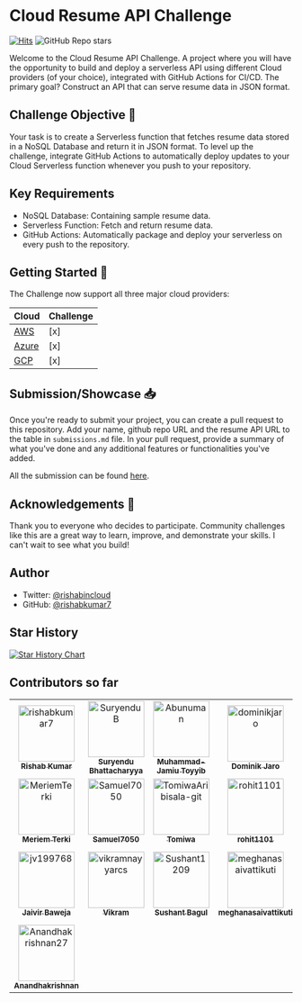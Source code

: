 # Cloud Resume API Challenge

[![Hits](https://hits.seeyoufarm.com/api/count/incr/badge.svg?url=https%3A%2F%2Fcloudresumeapi.dev&count_bg=%2379C83D&title_bg=%23555555&icon=&icon_color=%23E7E7E7&title=hits&edge_flat=false)](https://hits.seeyoufarm.com)
![GitHub Repo stars](https://img.shields.io/github/stars/rishabkumar7/cloud-resume-api)

Welcome to the Cloud Resume API Challenge. A project where you will have the opportunity to build and deploy a serverless API using different Cloud providers (of your choice), integrated with GitHub Actions for CI/CD. The primary goal? Construct an API that can serve resume data in JSON format.

## Challenge Objective 🎯

Your task is to create a Serverless function that fetches resume data stored in a NoSQL Database and return it in JSON format. To level up the challenge, integrate GitHub Actions to automatically deploy updates to your Cloud Serverless function whenever you push to your repository.

## Key Requirements

- NoSQL Database: Containing sample resume data.
- Serverless Function: Fetch and return resume data.
- GitHub Actions: Automatically package and deploy your serverless on every push to the repository.

## Getting Started 🚀

The Challenge now support all three major cloud providers:

| Cloud    | Challenge |
| -------- | ------- |
| [AWS](https://cloudresumeapi.dev/aws/)    | [x]   |
| [Azure](https://cloudresumeapi.dev/azure) | [x]   |
| [GCP](https://cloudresumeapi.dev/gcp)     | [x]   |

## Submission/Showcase 📥

Once you're ready to submit your project, you can create a pull request to this repository.
Add your name, github repo URL and the resume API URL to the table in `submissions.md` file.
In your pull request, provide a summary of what you've done and any additional features or functionalities you've added.

All the submission can be found [here](/submissions).

## Acknowledgements 👏

Thank you to everyone who decides to participate. Community challenges like this are a great way to learn, improve, and demonstrate your skills. I can't wait to see what you build!

## Author

- Twitter: [@rishabincloud](https://twitter.com/rishabincloud)
- GitHub: [@rishabkumar7](https://github.com/rishabkumar7)

## Star History

<a href="https://star-history.com/#rishabkumar7/cloud-resume-api&Date">
  <picture>
    <source media="(prefers-color-scheme: dark)" srcset="https://api.star-history.com/svg?repos=rishabkumar7/cloud-resume-api&type=Date&theme=dark" />
    <source media="(prefers-color-scheme: light)" srcset="https://api.star-history.com/svg?repos=rishabkumar7/cloud-resume-api&type=Date" />
    <img alt="Star History Chart" src="https://api.star-history.com/svg?repos=rishabkumar7/cloud-resume-api&type=Date" />
  </picture>
</a>

## Contributors so far

<!-- readme: contributors -start -->
<table>
	<tbody>
		<tr>
            <td align="center">
                <a href="https://github.com/rishabkumar7">
                    <img src="https://avatars.githubusercontent.com/u/45825464?v=4" width="100;" alt="rishabkumar7"/>
                    <br />
                    <sub><b>Rishab Kumar</b></sub>
                </a>
            </td>
            <td align="center">
                <a href="https://github.com/SuryenduB">
                    <img src="https://avatars.githubusercontent.com/u/53970796?v=4" width="100;" alt="SuryenduB"/>
                    <br />
                    <sub><b>Suryendu Bhattacharyya</b></sub>
                </a>
            </td>
            <td align="center">
                <a href="https://github.com/Abunuman">
                    <img src="https://avatars.githubusercontent.com/u/96087887?v=4" width="100;" alt="Abunuman"/>
                    <br />
                    <sub><b>Muhammad-Jamiu Toyyib</b></sub>
                </a>
            </td>
            <td align="center">
                <a href="https://github.com/dominikjaro">
                    <img src="https://avatars.githubusercontent.com/u/158752660?v=4" width="100;" alt="dominikjaro"/>
                    <br />
                    <sub><b>Dominik Jaro</b></sub>
                </a>
            </td>
            <td align="center">
                <a href="https://github.com/heinhtetwin">
                    <img src="https://avatars.githubusercontent.com/u/48096774?v=4" width="100;" alt="heinhtetwin"/>
                    <br />
                    <sub><b>Hein Htet Win</b></sub>
                </a>
            </td>
            <td align="center">
                <a href="https://github.com/JQCVSC">
                    <img src="https://avatars.githubusercontent.com/u/65506340?v=4" width="100;" alt="JQCVSC"/>
                    <br />
                    <sub><b>JQCVSC</b></sub>
                </a>
            </td>
		</tr>
		<tr>
            <td align="center">
                <a href="https://github.com/MeriemTerki">
                    <img src="https://avatars.githubusercontent.com/u/90655708?v=4" width="100;" alt="MeriemTerki"/>
                    <br />
                    <sub><b>Meriem Terki</b></sub>
                </a>
            </td>
            <td align="center">
                <a href="https://github.com/Samuel7050">
                    <img src="https://avatars.githubusercontent.com/u/109923020?v=4" width="100;" alt="Samuel7050"/>
                    <br />
                    <sub><b>Samuel7050</b></sub>
                </a>
            </td>
            <td align="center">
                <a href="https://github.com/TomiwaAribisala-git">
                    <img src="https://avatars.githubusercontent.com/u/109365443?v=4" width="100;" alt="TomiwaAribisala-git"/>
                    <br />
                    <sub><b>Tomiwa </b></sub>
                </a>
            </td>
            <td align="center">
                <a href="https://github.com/rohit1101">
                    <img src="https://avatars.githubusercontent.com/u/37110560?v=4" width="100;" alt="rohit1101"/>
                    <br />
                    <sub><b>rohit1101</b></sub>
                </a>
            </td>
            <td align="center">
                <a href="https://github.com/pohwj">
                    <img src="https://avatars.githubusercontent.com/u/118417467?v=4" width="100;" alt="pohwj"/>
                    <br />
                    <sub><b>Wenjie Poh</b></sub>
                </a>
            </td>
            <td align="center">
                <a href="https://github.com/nielvid">
                    <img src="https://avatars.githubusercontent.com/u/56310246?v=4" width="100;" alt="nielvid"/>
                    <br />
                    <sub><b>Nielvid</b></sub>
                </a>
            </td>
		</tr>
		<tr>
            <td align="center">
                <a href="https://github.com/jv199768">
                    <img src="https://avatars.githubusercontent.com/u/154536624?v=4" width="100;" alt="jv199768"/>
                    <br />
                    <sub><b>Jaivir Baweja</b></sub>
                </a>
            </td>
            <td align="center">
                <a href="https://github.com/vikramnayyarcs">
                    <img src="https://avatars.githubusercontent.com/u/66060875?v=4" width="100;" alt="vikramnayyarcs"/>
                    <br />
                    <sub><b>Vikram</b></sub>
                </a>
            </td>
            <td align="center">
                <a href="https://github.com/Sushant1209">
                    <img src="https://avatars.githubusercontent.com/u/92586894?v=4" width="100;" alt="Sushant1209"/>
                    <br />
                    <sub><b>Sushant Bagul</b></sub>
                </a>
            </td>
            <td align="center">
                <a href="https://github.com/meghanasaivattikuti">
                    <img src="https://avatars.githubusercontent.com/u/114627429?v=4" width="100;" alt="meghanasaivattikuti"/>
                    <br />
                    <sub><b>meghanasaivattikuti</b></sub>
                </a>
            </td>
            <td align="center">
                <a href="https://github.com/loggerboy9325">
                    <img src="https://avatars.githubusercontent.com/u/101529495?v=4" width="100;" alt="loggerboy9325"/>
                    <br />
                    <sub><b>George Wettlaufer</b></sub>
                </a>
            </td>
            <td align="center">
                <a href="https://github.com/damienjburks">
                    <img src="https://avatars.githubusercontent.com/u/20100558?v=4" width="100;" alt="damienjburks"/>
                    <br />
                    <sub><b>Damien Burks</b></sub>
                </a>
            </td>
		</tr>
		<tr>
            <td align="center">
                <a href="https://github.com/Anandhakrishnan27">
                    <img src="https://avatars.githubusercontent.com/u/54732265?v=4" width="100;" alt="Anandhakrishnan27"/>
                    <br />
                    <sub><b>Anandhakrishnan</b></sub>
                </a>
            </td>
		</tr>
	<tbody>
</table>
<!-- readme: contributors -end -->
